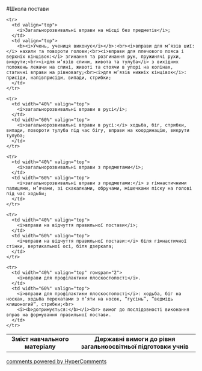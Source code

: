 <div id="hypercomments_widget" class="js-hypercomments-widget invisible"></div>

#Школа постави

<table>
  <body>
    <tr>
      <td align="center">
        <b>Зміст навчального матеріалу</b>
      </td>
      <td align="center" valign="top">
        <b>Державні вимоги до рівня загальноосвітньої підготовки учнів</b>
      </td>
    </tr>

    <tr>
      <td valign="top">
        <i>Загальнорозвивальні вправи на місці без предметів</i>;
      </td>
      <td valign="top">
        <b><i>Учень, учениця виконує</i></b>:<br><i>вправи для м’язів шиї:</i> нахили та повороти голови;<br><i>вправи для плечового пояса і верхніх кінцівок:</i> згинання та розгинання рук, пружинячі рухи, викрути;<br><i>для м’язів спини, живота та тулуба</i> з вихідних положень лежачи на спині, животі та стоячи в упорі на колінах, статичні вправи на рівновагу;<br><i>для м’язів нижніх кінцівок</i>: присіди, напівприсіди, випади, стрибки;
      </td>
    </tr>

    <tr>
      <td width="40%" valign="top">
        <i>загальнорозвивальні вправи в русі</i>;
      </td>
      <td width="60%" valign="top">
        <i>загальнорозвивальні вправи в русі:</i> ходьба, біг, стрибки, випади, повороти тулуба під час бігу, вправи на координацію, викрути тулуба;
      </td>
    </tr>

    <tr>
      <td width="40%" valign="top">
        <i>загальнорозвивальні вправи з предметами</i>;
      </td>
      <td width="60%" valign="top">
        <i>загальнорозвивальні вправи з предметами:</i> з гімнастичними палицями, м’ячами, зі скакалками, обручами, мішечками піску на голові під час ходьби;
      </td>
    </tr>

    <tr>
      <td width="40%" valign="top">
        <i>вправи на відчуття правильної постави</i>;
      </td>
      <td width="60%" valign="top">
        <i>вправи на відчуття правильної постави:</i> біля гімнастичної стінки, вертикальної осі, біля дзеркала;
      </td>
    </tr>

    <tr>
      <td width="40%" valign="top" rowspan="2">
        <i>вправи для профілактики плоскостопості</i>.
      </td>
      <td width="60%" valign="top">
        <i>вправи для профілактики плоскостопості</i>: ходьба, біг на носках, ходьба перекатами з п’яти на носок, “гусінь”, “ведмідь клишоногий”, стрибки;<br>
        <i><b>дотримується:</b></i><br> вимог до послідовності виконання вправ на формування правильної постави.
      </td>
    </tr>
  </body>
</table>

<div class="js-hypercomments-container">
    <a href="http://hypercomments.com" class="hc-link" title="comments widget">comments powered by HyperComments</a>
</div>